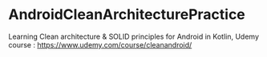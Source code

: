 # AndroidCleanArchitecturePractice
Learning Clean architecture &amp; SOLID principles for Android in Kotlin, Udemy course : https://www.udemy.com/course/cleanandroid/
